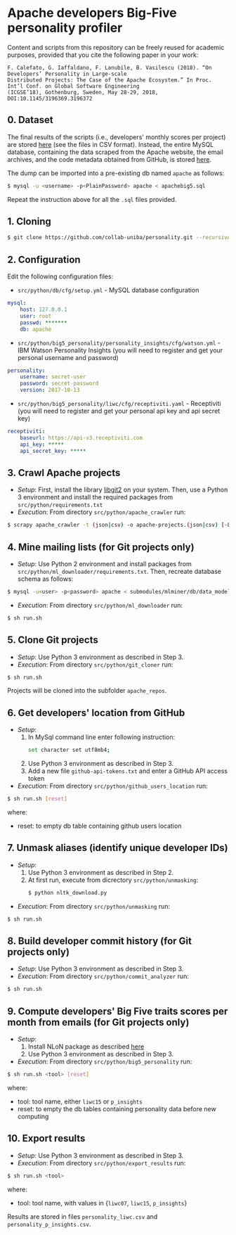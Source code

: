 # Apache developers Big-Five personality profiler

Content and scripts from this repository can be freely reused for academic purposes, provided that you cite the following paper in your work:
```
F. Calefato, G. Iaffaldano, F. Lanubile, B. Vasilescu (2018). “On Developers’ Personality in Large-scale
Distributed Projects: The Case of the Apache Ecosystem.” In Proc. Int’l Conf. on Global Software Engineering 
(ICGSE’18), Gothenburg, Sweden, May 28-29, 2018, DOI:10.1145/3196369.3196372 
```

## 0. Dataset
The final results of the scripts (i.e., developers' monthly scores per project) are stored [here](https://raw.githubusercontent.com/collab-uniba/personality/master/src/python/export_results) (see the files in CSV format). 
Instead, the entire MySQL database, containing the data scraped from the Apache website, the email archives, and the code metadata obtained from GitHub, is stored [here](https://mega.nz/#F!cJ0BiSrI!DYWcN7CbcHdSfqpuzSSmuw).

The dump can be imported into a pre-existing db named `apache` as follows:

```bash
$ mysql -u <username> -p<PlainPassword> apache < apachebig5.sql
```

Repeat the instruction above for all the `.sql` files provided.

## 1. Cloning
```bash
$ git clone https://github.com/collab-uniba/personality.git --recursive
```
## 2. Configuration
Edit the following configuration files:
* `src/python/db/cfg/setup.yml` - MySQL database configuration
```yaml
mysql:
    host: 127.0.0.1
    user: root
    passwd: *******
    db: apache
```
* `src/python/big5_personality/personality_insights/cfg/watson.yml` - IBM Watson Personality Insights (you will need to register and 
get your personal username and password)
```yaml
personality:
    username: secret-user
    password: secret-password
    version: 2017-10-13
```
* `src/python/big5_personality/liwc/cfg/receptiviti.yaml` - Receptiviti (you will need to register and 
get your personal api key and api secret key)
```yaml
receptiviti:
    baseurl: https://api-v3.receptiviti.com
    api_key: *****
    api_secret_key: *****
```

## 3. Crawl Apache projects
* *Setup*:
First, install the library [libgit2](https://libgit2.org) on your system. Then, use a Python 3 environment and install the required packages from `src/python/requirements.txt`
* *Execution*:
From directory `src/python/apache_crawler` run:
```bash
$ scrapy apache_crawler -t (json|csv) -o apache-projects.(json|csv) [-L DEBUG --logfile apache.log]
```

## 4. Mine mailing lists (for Git projects only)
* *Setup*:
Use Python 2 environment and install packages from `src/python/ml_downloader/requirements.txt`.
Then, recreate database schema as follows:
```bash
$ mysql -u<user> -p<password> apache < submodules/mlminer/db/data_model_mysql.sql
```
* *Execution*:
From directory `src/python/ml_downloader` run:
```bash
$ sh run.sh
```

## 5. Clone Git projects
* *Setup*:
Use Python 3 environment as described in Step 3.
* *Execution*:
From directory `src/python/git_cloner` run:
```bash
$ sh run.sh
```
Projects will be cloned into the subfolder `apache_repos`.

<!---
## 5. Mine pull requests (for git projects only)

*Setup*

Use Python 3 environment as described in Step 3. Also, add a new file `gh/github-api-tokens.txt`
and enter a GitHub API access token per line -- the more the better.

*Execution*

From directory `src/python/pr_downloader` run:
```bash
$ sh run.sh
```
-->
## 6. Get developers' location from GitHub
* *Setup*:
    1. In MySql command line enter following instruction:
        ```bash
        set character set utf8mb4; 
        ```
    2. Use Python 3 environment as described in Step 3. 
    3. Add a new file `github-api-tokens.txt`
and enter a GitHub API access token
* *Execution*:
From directory `src/python/github_users_location` run:
```bash
$ sh run.sh [reset]
```
where:
- reset: to empty db table containing github users location

## 7. Unmask aliases (identify unique developer IDs)
* *Setup*:
    1. Use Python 3 environment as described in Step 2.
    2. At first run, execute from dicrectory `src/python/unmasking`:
        ```bash
        $ python nltk_download.py
        ```
* *Execution*:
From directory `src/python/unmasking` run:
```bash
$ sh run.sh
```

## 8. Build developer commit history (for Git projects only)
* *Setup*:
Use Python 3 environment as described in Step 3.
* *Execution*:
From directory `src/python/commit_analyzer` run:
```bash
$ sh run.sh 
```

## 9. Compute developers' Big Five traits scores per month from emails (for Git projects only)
* *Setup*:
    1. Install NLoN package as described [here](https://github.com/M3SOulu/NLoN)
    2. Use Python 3 environment as described in Step 3.
* *Execution*:
From directory `src/python/big5_personality` run:
```bash
$ sh run.sh <tool> [reset]
```
where:
- tool: tool name, either `liwc15` or `p_insights`
- reset: to empty the db tables containing personality data before new computing

## 10. Export results
* *Setup*:
Use Python 3 environment as described in Step 3.
* *Execution*:
From directory `src/python/export_results` run:
```bash
$ sh run.sh <tool>
```
where:
- tool: tool name, with values in {`liwc07`, `liwc15`, `p_insights`}

Results are stored in files `personality_liwc.csv` and `personality_p_insights.csv`.
